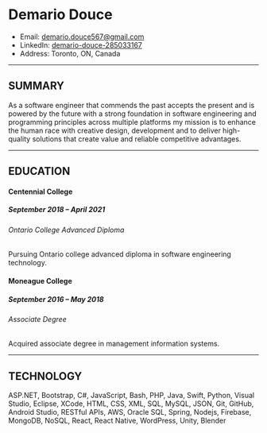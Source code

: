 # Demario Douce

- Email: demario.douce567@gmail.com
- LinkedIn: [demario-douce-285033167](https://www.linkedin.com/in/demario-douce-285033167/)
- Address: Toronto, ON, Canada

---

## SUMMARY

As a software engineer that commends the past accepts the present and is powered by the future with a strong foundation in software engineering and programming principles across multiple platforms my mission is to enhance the human race with creative design, development and to deliver high-quality solutions that create value and reliable competitive advantages.

---

## EDUCATION

#### Centennial College

##### September 2018 – April 2021

###### Ontario College Advanced Diploma

Pursuing Ontario college advanced diploma in software engineering technology.

#### Moneague College

##### September 2016 – May 2018

###### Associate Degree

Acquired associate degree in management information systems.

---

## TECHNOLOGY

ASP.NET, Bootstrap, C#, JavaScript, Bash, PHP, Java, Swift, Python, Visual Studio, Eclipse, XCode, HTML, CSS, XML, SQL, MySQL, JSON, Git, GitHub, Android Studio, RESTful APIs, AWS, Oracle SQL, Spring, Nodejs, Firebase, MongoDB, NoSQL, React, React Native, WordPress, Unity, Blender

